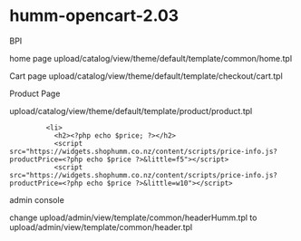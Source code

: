 # humm-opencart-2.03

BPI

home page
upload/catalog/view/theme/default/template/common/home.tpl

 <div class="mb-1">
      <script
              src="https://widgets.shophumm.co.nz/content/scripts/more-info-small.js"></script
      >
 </div>
 
 
Cart page
upload/catalog/view/theme/default/template/checkout/cart.tpl

<div class="col-sm-4 col-sm-offset-8">
        <script src="https://widgets.shophumm.com.au/content/scripts/price-info.js?productPrice=><?php echo $total['text']; ?>"></script>
 </div>
 
 
Product Page 
 
upload/catalog/view/theme/default/template/product/product.tpl
 
 
 <?php if (!$special) { ?>
             <li>
               <h2><?php echo $price; ?></h2>
               <script src="https://widgets.shophumm.co.nz/content/scripts/price-info.js?productPrice=<?php echo $price ?>&little=f5"></script>
               <script src="https://widgets.shophumm.co.nz/content/scripts/price-info.js?productPrice=<?php echo $price ?>&little=w10"></script>
 </li>
   
   
   
admin console


change upload/admin/view/template/common/headerHumm.tpl to upload/admin/view/template/common/header.tpl




   
   